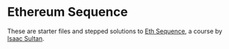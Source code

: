 # Ethereum Sequence

These are starter files and stepped solutions to [Eth Sequence](ethsequence.com), a course by [Isaac Sultan](github.com/isaacsultan).
